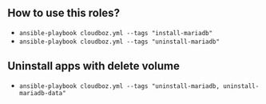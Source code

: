 ## How to use this roles?
- `ansible-playbook cloudboz.yml --tags "install-mariadb"`
- `ansible-playbook cloudboz.yml --tags "uninstall-mariadb"`

## Uninstall apps with delete volume
- `ansible-playbook cloudboz.yml --tags "uninstall-mariadb, uninstall-mariadb-data"`